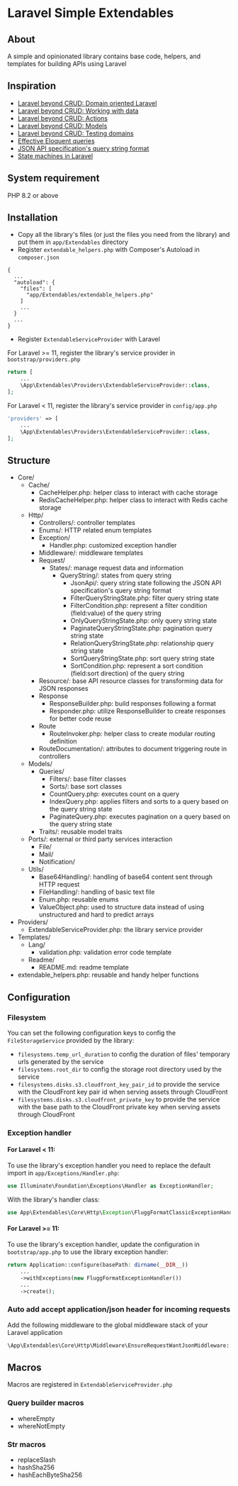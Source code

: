 # Laravel Simple Extendables

## About

A simple and opinionated library contains base code, helpers, and templates for building APIs using
Laravel

## Inspiration

- [Laravel beyond CRUD: Domain oriented Laravel](https://online.fliphtml5.com/pbudi/dfap/#p=6)
- [Laravel beyond CRUD: Working with data](https://online.fliphtml5.com/pbudi/dfap/#p=6)
- [Laravel beyond CRUD: Actions](https://online.fliphtml5.com/pbudi/dfap/#p=6)
- [Laravel beyond CRUD: Models](https://online.fliphtml5.com/pbudi/dfap/#p=6)
- [Laravel beyond CRUD: Testing domains](https://online.fliphtml5.com/pbudi/dfap/#p=7)
- [Effective Eloquent queries](https://laravel-news.com/effective-eloquent)
- [JSON API specification's query string format](https://jsonapi.org/format/#fetching)
- [State machines in Laravel](https://www.youtube.com/watch?v=1A1xFtlDyzU)

## System requirement

PHP 8.2 or above

## Installation

- Copy all the library's files (or just the files you need from the library) and put them in `app/Extendables` directory
- Register `extendable_helpers.php` with Composer's Autoload in `composer.json`

```
{
  ...
  "autoload": {
    "files": [
      "app/Extendables/extendable_helpers.php"
    ]
    ...
  }
  ...
}
```

- Register `ExtendableServiceProvider` with Laravel

For Laravel >= 11, register the library's service provider in `bootstrap/providers.php`

```php
return [
    ...
    \App\Extendables\Providers\ExtendableServiceProvider::class,
];
```

For Laravel < 11, register the library's service provider in `config/app.php`

```php
'providers' => [
    ...
    \App\Extendables\Providers\ExtendableServiceProvider::class,
];
```

## Structure

- Core/
    - Cache/
        - CacheHelper.php: helper class to interact with cache storage
        - RedisCacheHelper.php: helper class to interact with Redis cache storage
    - Http/
        - Controllers/: controller templates
        - Enums/: HTTP related enum templates
        - Exception/
            - Handler.php: customized exception handler
        - Middleware/: middleware templates
        - Request/
            - States/: manage request data and information
                - QueryString/: states from query string
                    - JsonApi/: query string state following the JSON API specification's query string format
                    - FilterQueryStringState.php: filter query string state
                    - FilterCondition.php: represent a filter condition (field:value) of the query string
                    - OnlyQueryStringState.php: only query string state
                    - PaginateQueryStringState.php: pagination query string state
                    - RelationQueryStringState.php: relationship query string state
                    - SortQueryStringState.php: sort query string state
                    - SortCondition.php: represent a sort condition (field:sort direction) of the query string
        - Resource/: base API resource classes for transforming data for JSON responses
        - Response
            - ResponseBuilder.php: build responses following a format
            - Responder.php: utilize ResponseBuilder to create responses for better code reuse
        - Route
            - RouteInvoker.php: helper class to create modular routing definition
        - RouteDocumentation/: attributes to document triggering route in controllers
    - Models/
        - Queries/
            - Filters/: base filter classes
            - Sorts/: base sort classes
            - CountQuery.php: executes count on a query
            - IndexQuery.php: applies filters and sorts to a query based on the query string state
            - PaginateQuery.php: executes pagination on a query based on the query string state
        - Traits/: reusable model traits
    - Ports/: external or third party services interaction
        - File/
        - Mail/
        - Notification/
    - Utils/
        - Base64Handling/: handling of base64 content sent through HTTP request
        - FileHandling/: handling of basic text file
        - Enum.php: reusable enums
        - ValueObject.php: used to structure data instead of using unstructured and hard to predict arrays
- Providers/
    - ExtendableServiceProvider.php: the library service provider
- Templates/
    - Lang/
        - validation.php: validation error code template
    - Readme/
        - README.md: readme template
- extendable_helpers.php: reusable and handy helper functions

## Configuration

### Filesystem

You can set the following configuration keys to config the `FileStorageService` provided
by the library:

- `filesystems.temp_url_duration` to config the duration of files' temporary urls generated by the service
- `filesystems.root_dir` to config the storage root directory used by the service
- `filesystems.disks.s3.cloudfront_key_pair_id` to provide the service with the CloudFront key pair id when serving
  assets through CloudFront
- `filesystems.disks.s3.cloudfront_private_key` to provide the service with the base path to the CloudFront private key
  when serving assets through CloudFront

### Exception handler

#### For Laravel < 11:

To use the library's exception handler you need to replace the default import in `app/Exceptions/Handler.php`:

```php
use Illuminate\Foundation\Exceptions\Handler as ExceptionHandler;
```

With the library's handler class:

```php
use App\Extendables\Core\Http\Exception\FluggFormatClassicExceptionHandler as ExceptionHandler;
```

#### For Laravel >= 11:

To use the library's exception handler, update the configuration in `bootstrap/app.php` to use the library exception
handler:

```php
return Application::configure(basePath: dirname(__DIR__))
    ...
    ->withExceptions(new FluggFormatExceptionHandler())
    ...
    ->create();
```

### Auto add accept application/json header for incoming requests

Add the following middleware to the global middleware stack of your Laravel application

```php
\App\Extendables\Core\Http\Middleware\EnsureRequestWantJsonMiddleware::class
```

## Macros

Macros are registered in `ExtendableServiceProvider.php`

### Query builder macros

- whereEmpty
- whereNotEmpty

### Str macros

- replaceSlash
- hashSha256
- hashEachByteSha256

